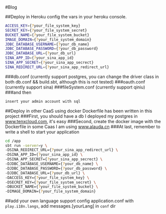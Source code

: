 #Blog

##Deploy in Heroku
config the vars in your heroku console.
```sh
ACCESS_KEY={?your_file_system_key}
SECRET_KEY={?your_file_system_secret}
BUCKET_NAME={?your_file_system_bucket}
IMAGE_DOMAIN={?your_file_system_domain}
JDBC_DATABASE_USERNAME={?your_db_name}
JDBC_DATABASE_PASSWORD={?your_db_password}
JDBC_DATABASE_URL={?your_db_url}
SINA_APP_ID={?your_sina_app_id}
SINA_APP_SECRET={?your_sina_app_secrect}
SINA_REDIRECT_URL={?your_sina_app_redirect_url}
```
###db.conf
(currently support postgres, you can change the driver class in both db.conf && build.sbt, although this is not tested)
###oauth.conf
(currently support sina)
###fileSystem.conf
(currently support qiniu)
###and then
```sh
insert your admin account with sql
```

##Deploy in other CaaS using docker
Dockerfile has been written in this project
###First, you should have a db
I deployed my postgres in www.tenxcloud.com, it's easy
###Second, create the docker image with the Dockerfile in some Caas
I am using www.alauda.cn
###At last, remember to write a shell to start your application
```sh
cd /app
sbt run -server=y \
-DSINA_REDIRECT_URL={?your_sina_app_redirect_url} \
-DSINA_APP_ID={?your_sina_app_id} \
-DSINA_APP_SECRET={?your_sina_app_secrect} \
-DJDBC_DATABASE_USERNAME={?your_db_name} \
-DJDBC_DATABASE_PASSWORD={?your_db_password} \
-DJDBC_DATABASE_URL={?your_db_url} \
-DACCESS_KEY={?your_file_system_key} \
-DSECRET_KEY={?your_file_system_secret} \
-DBUCKET_NAME={?your_file_system_bucket} \
-DIMAGE_DOMAIN={?your_file_system_domain}
```

##add your own language support
config application.conf with `play.i18n.langs`, add messages.[yourLang] in `conf` dir
